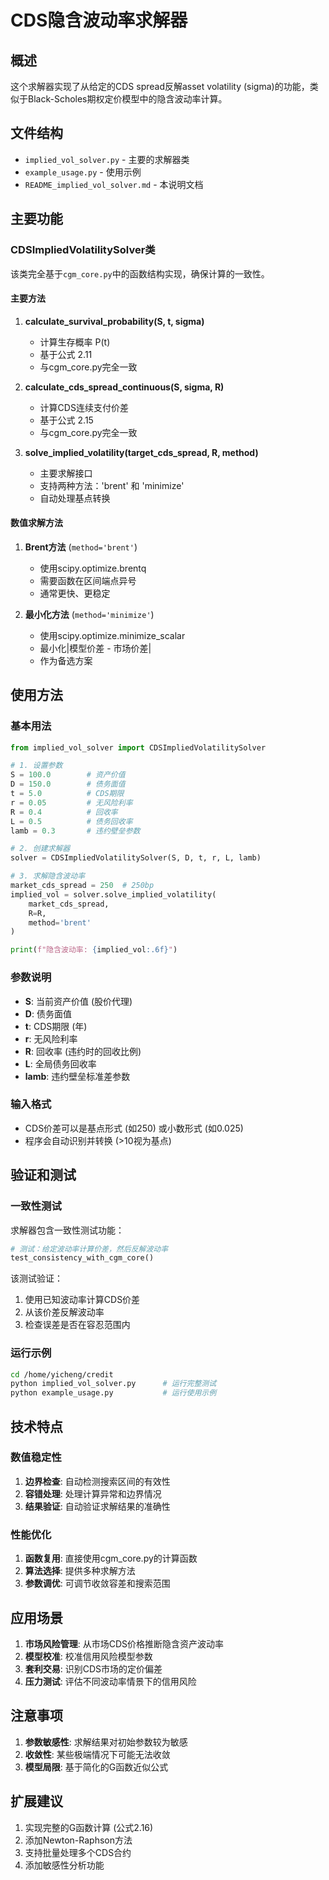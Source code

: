 # CDS隐含波动率求解器

## 概述

这个求解器实现了从给定的CDS spread反解asset volatility (sigma)的功能，类似于Black-Scholes期权定价模型中的隐含波动率计算。

## 文件结构

- `implied_vol_solver.py` - 主要的求解器类
- `example_usage.py` - 使用示例
- `README_implied_vol_solver.md` - 本说明文档

## 主要功能

### CDSImpliedVolatilitySolver类

该类完全基于`cgm_core.py`中的函数结构实现，确保计算的一致性。

#### 主要方法

1. **calculate_survival_probability(S, t, sigma)**
   - 计算生存概率 P(t)
   - 基于公式 2.11
   - 与cgm_core.py完全一致

2. **calculate_cds_spread_continuous(S, sigma, R)**
   - 计算CDS连续支付价差
   - 基于公式 2.15
   - 与cgm_core.py完全一致

3. **solve_implied_volatility(target_cds_spread, R, method)**
   - 主要求解接口
   - 支持两种方法：'brent' 和 'minimize'
   - 自动处理基点转换

#### 数值求解方法

1. **Brent方法** (`method='brent'`)
   - 使用scipy.optimize.brentq
   - 需要函数在区间端点异号
   - 通常更快、更稳定

2. **最小化方法** (`method='minimize'`)
   - 使用scipy.optimize.minimize_scalar
   - 最小化|模型价差 - 市场价差|
   - 作为备选方案

## 使用方法

### 基本用法

```python
from implied_vol_solver import CDSImpliedVolatilitySolver

# 1. 设置参数
S = 100.0        # 资产价值
D = 150.0        # 债务面值
t = 5.0          # CDS期限
r = 0.05         # 无风险利率
R = 0.4          # 回收率
L = 0.5          # 债务回收率
lamb = 0.3       # 违约壁垒参数

# 2. 创建求解器
solver = CDSImpliedVolatilitySolver(S, D, t, r, L, lamb)

# 3. 求解隐含波动率
market_cds_spread = 250  # 250bp
implied_vol = solver.solve_implied_volatility(
    market_cds_spread, 
    R=R, 
    method='brent'
)

print(f"隐含波动率: {implied_vol:.6f}")
```

### 参数说明

- **S**: 当前资产价值 (股价代理)
- **D**: 债务面值
- **t**: CDS期限 (年)
- **r**: 无风险利率
- **R**: 回收率 (违约时的回收比例)
- **L**: 全局债务回收率
- **lamb**: 违约壁垒标准差参数

### 输入格式

- CDS价差可以是基点形式 (如250) 或小数形式 (如0.025)
- 程序会自动识别并转换 (>10视为基点)

## 验证和测试

### 一致性测试

求解器包含一致性测试功能：

```python
# 测试：给定波动率计算价差，然后反解波动率
test_consistency_with_cgm_core()
```

该测试验证：
1. 使用已知波动率计算CDS价差
2. 从该价差反解波动率
3. 检查误差是否在容忍范围内

### 运行示例

```bash
cd /home/yicheng/credit
python implied_vol_solver.py      # 运行完整测试
python example_usage.py           # 运行使用示例
```

## 技术特点

### 数值稳定性

1. **边界检查**: 自动检测搜索区间的有效性
2. **容错处理**: 处理计算异常和边界情况
3. **结果验证**: 自动验证求解结果的准确性

### 性能优化

1. **函数复用**: 直接使用cgm_core.py的计算函数
2. **算法选择**: 提供多种求解方法
3. **参数调优**: 可调节收敛容差和搜索范围

## 应用场景

1. **市场风险管理**: 从市场CDS价格推断隐含资产波动率
2. **模型校准**: 校准信用风险模型参数
3. **套利交易**: 识别CDS市场的定价偏差
4. **压力测试**: 评估不同波动率情景下的信用风险

## 注意事项

1. **参数敏感性**: 求解结果对初始参数较为敏感
2. **收敛性**: 某些极端情况下可能无法收敛
3. **模型局限**: 基于简化的G函数近似公式

## 扩展建议

1. 实现完整的G函数计算 (公式2.16)
2. 添加Newton-Raphson方法
3. 支持批量处理多个CDS合约
4. 添加敏感性分析功能
